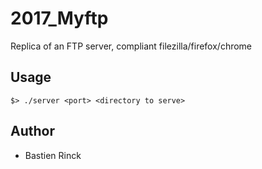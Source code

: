 # 2017_Myftp
Replica of an FTP server, compliant filezilla/firefox/chrome

## Usage

```
$> ./server <port> <directory to serve>
```

## Author
* Bastien Rinck
